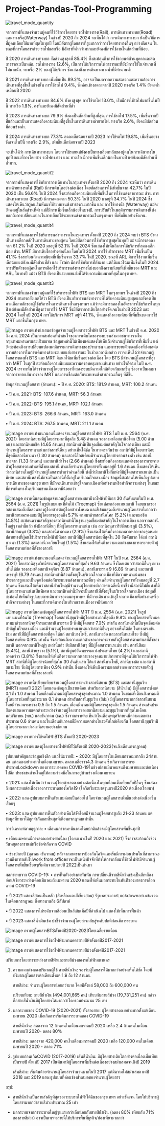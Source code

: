 # Project-Pandas-Tool-Programming

![travel_mode_quantity](https://github.com/user-attachments/assets/b31f9399-d889-4dd0-ae73-136a4a90988b)

   จากกราฟที่แสดงจำนวนผู้คนที่ใช้วิธีการโดยสาร รถไฟทางราง(Rail), การเดินทางทางบก(Road) และ ทางเรือ(Waterway) ในช่วงปี 2020 ถึง 2024 จะเห็นได้ว่า การเดินทางทางบก ยังเป็นวิธีการที่ผู้คนเลือกใช้มากที่สุดในทุกปี โดยมีอัตราผู้โดยสารที่สูงมากกว่าการโดยสารทางอื่นๆ อย่างชัดเจน ในขณะที่การโดยสารด้วย รถไฟและเรือ มีอัตราที่ต่ำกว่ามากและยังคงมีการใช้งานในสัดส่วนที่น้อย.

ปี 2020
การเดินทางทางบก สัดส่วนสูงสุดที่ 85.4% ซึ่งสะท้อนถึงการใช้รถยนต์ส่วนบุคคลและรถสาธารณะเป็นหลัก.
รถไฟทางราง 12.6%, เป็นการใช้บริการรถไฟสาธารณะที่ยังมีการใช้ในจำนวนที่ไม่มากนัก.
ทางเรือ 2% ของผู้ใช้บริการ ซึ่งแสดงถึงการเดินทางทางน้ำที่มีจำนวนต่ำ.

ปี 2021
การเดินทางทางบก เพิ่มขึ้นเป็น 89.2%, อาจจะเป็นผลจากความสะดวกและความต้องการเดินทางที่สูงขึ้นในช่วงนั้น
การใช้รถไฟ 9.4%, ซึ่งค่อนข้างลดลงจากปี 2020
ทางเรือ 1.4% ยังคงต่ำเหมือนปี 2020

ปี 2022
การเดินทางทางบก 84.6% ยังคงสูงสุด
การใช้รถไฟ 13.6%, เริ่มมีการใช้รถไฟมากขึ้นในปีนี้
ทางเรือ 1.8%, คงที่และยังคงมีสัดส่วนที่ต่ำ

ปี 2023
การเดินทางทางบก 79.9% ยังคงเป็นสัดส่วนที่สูงที่สุด.
การใช้รถไฟ 17.5%, เพิ่มขึ้นจากปีที่แล้วและเป็นการแสดงถึงความนิยมที่สูงขึ้นในการเดินทางด้วยรถไฟ.
ทางเรือ 2.6%, ยังคงมีสัดส่วนที่ค่อนข้างต่ำ.

ปี 2024
การเดินทางทางบก 77.3% ลดลงเล็กน้อยจากปี 2023
การใช้รถไฟ 19.8%, เพิ่มขึ้นอย่างชัดเจนในปีนี้
ทางเรือ 2.9%, เพิ่มขึ้นเล็กน้อยจากปี 2023

จะเห็นได้ว่า การเดินทางทางบก โดยการใช้รถยนต์ยังคงเป็นทางเลือกหลักของผู้คนในการเดินทางในทุกปี ขณะที่การโดยสาร รถไฟทางราง และ ทางเรือ มีการเพิ่มขึ้นเล็กน้อยในบางปี แต่ยังคงมีสัดส่วนที่ต่ำมาก.


![travel_mode_quantit2](https://github.com/user-attachments/assets/066dc730-2137-4c0f-b215-fd57d83cc026)

จากกราฟที่แสดงการใช้บริการการเดินทางในกรุงเทพฯ ตั้งแต่ปี 2020 ถึง 2024 จะเห็นว่า การเดินทางด้วยทางรถไฟ (Rail) มีการเติบโตอย่างต่อเนื่อง โดยสัดส่วนการใช้เพิ่มขึ้นจาก 42.7% ในปี 2020 เป็น 56.6% ในปี 2024 ซึ่งสะท้อนถึงความนิยมที่เพิ่มขึ้นในการใช้ขนส่งสาธารณะ ส่วน การเดินทางทางบก (Road) มีการลดลงจาก 50.3% ในปี 2020 มาอยู่ที่ 34.7% ในปี 2024 ซึ่งแสดงให้เห็นว่าผู้คนเริ่มหันมาใช้ระบบขนส่งสาธารณะมากขึ้น และ การใช้ทางน้ำ (Waterway) แม้จะยังคงอยู่ในสัดส่วนที่ต่ำ แต่ก็มีการเพิ่มขึ้นเล็กน้อยในบางปี. การปรับตัวในพฤติกรรมการเดินทางนี้บ่งบอกถึงการเปลี่ยนแปลงในการเลือกใช้ระบบขนส่งสาธารณะในกรุงเทพฯ ที่เพิ่มขึ้นอย่างชัดเจน.




![travel_mode_quantit4](https://github.com/user-attachments/assets/1b5466c9-9423-4e28-a978-1392ae2ef96d)

จากกราฟที่แสดงการใช้บริการขนส่งทางรางในกรุงเทพฯ ตั้งแต่ปี 2020 ถึง 2024 พบว่า BTS ยังคงเป็นทางเลือกหลักในการเดินทางของผู้คน โดยมีสัดส่วนการใช้บริการสูงสุดในทุกปี แม้จะมีการลดลงจาก 61.2% ในปี 2020 มาอยู่ที่ 52.1% ในปี 2024 ซึ่งแสดงให้เห็นถึงการใช้บริการที่ลดลงเล็กน้อย ส่วน MRT มีการเติบโตอย่างต่อเนื่อง โดยในปี 2024 การใช้บริการของ MRT เพิ่มขึ้นเป็น 41.1% ซึ่งสะท้อนถึงความนิยมที่เพิ่มขึ้นจาก 33.7% ในปี 2020. ขณะที่ ARL มีการใช้งานเพิ่มขึ้นเล็กน้อยแต่ยังคงมีสัดส่วนที่ต่ำ และ Train มีการใช้บริการที่ต่ำมาก แต่ก็มีแนวโน้มเพิ่มขึ้นในปี 2024. การปรับตัวของผู้คนในการเลือกใช้บริการขนส่งทางรางนี้บ่งบอกถึงความนิยมที่เพิ่มขึ้นของ MRT และ ARL ในบางปี แม้ว่า BTS ยังคงเป็นระบบขนส่งที่ได้รับความนิยมมากที่สุดในกรุงเทพฯ.





![travel_mode_quantit3](https://github.com/user-attachments/assets/e2e1567e-9134-4742-91a8-047fe66e6aa3)

จากกราฟที่แสดงจำนวนผู้คนที่ใช้บริการรถไฟฟ้า BTS  และ MRT ในกรุงเทพฯ ในช่วงปี 2020 ถึง 2024 สามารถสังเกตได้ว่า BTS ยังคงเป็นบริการขนส่งทางรางที่ได้รับความนิยมสูงสุดและยังคงเป็นทางเลือกหลักของผู้ใช้บริการในการเดินทางในกรุงเทพฯ แม้ว่าจะมีการลดลงในอัตราการใช้บริการในทุกปี แต่ยังคงมีสัดส่วนที่สูงกว่าการใช้ MRT ซึ่งมีอัตราการเติบโตอย่างชัดเจนในช่วงปี 2023 และ 2024 โดยในปี 2024 การใช้บริการ MRT อยู่ที่ 41.1%, ซึ่งแสดงถึงความนิยมที่เพิ่มขึ้นของการใช้ MRT มากขึ้นในกรุงเทพฯ.



![image](https://github.com/user-attachments/assets/d543b60c-57c2-4307-9e97-6ed4b1314810)
กราฟแท่งนำเสนอข้อมูลจำนวนผู้โดยสารรถไฟฟ้า BTS และ MRT ในช่วงปี ค.ศ. 2020 ถึง ค.ศ. 2024 เป็นภาพสะท้อนที่น่าสนใจของการเติบโตของระบบขนส่งมวลชนทางรางในกรุงเทพมหานครและปริมณฑล ข้อมูลเหล่านี้ไม่เพียงแต่แสดงให้เห็นถึงจำนวนผู้ใช้บริการที่เพิ่มขึ้น แต่ยังสะท้อนถึงการเปลี่ยนแปลงพฤติกรรมการเดินทางของประชาชน และการขยายตัวของเมืองที่ส่งผลต่อความต้องการในการเดินทางด้วยระบบขนส่งสาธารณะ
ในช่วงเวลาดังกล่าว เราจะเห็นได้ว่าจำนวนผู้โดยสารของทั้ง BTS และ MRT มีแนวโน้มเพิ่มขึ้นอย่างต่อเนื่อง โดย BTS มีจำนวนผู้โดยสารที่สูงกว่า MRT ในทุกปี สะท้อนถึงความนิยมและความครอบคลุมของเส้นทาง อย่างไรก็ตาม ในปี ค.ศ. 2024 เราจะเห็นได้ว่าจำนวนผู้โดยสารของทั้งสองระบบมีความใกล้เคียงกันมากขึ้น ซึ่งอาจเป็นผลมาจากการขยายเส้นทางของ MRT และการเชื่อมต่อกับระบบขนส่งสาธารณะอื่นๆ ที่ดีขึ้น

ข้อมูลจำนวนผู้โดยสาร (ล้านคน):
•	ปี ค.ศ. 2020: BTS: 181.9 ล้านคน, MRT: 100.2 ล้านคน

•	ปี ค.ศ. 2021: BTS: 107.6 ล้านคน, MRT: 56.3 ล้านคน

•	ปี ค.ศ. 2022: BTS: 195.1 ล้านคน, MRT: 102.1 ล้านคน

•	ปี ค.ศ. 2023: BTS: 266.6 ล้านคน, MRT: 163.0 ล้านคน

•	ปี ค.ศ. 2024: BTS: 267.5 ล้านคน, MRT: 211.1 ล้านคน


![image](https://github.com/user-attachments/assets/f02ce1f1-d9c7-4a05-9462-dbf511786a3e)
กราฟแท่งแนวนอนนี้แสดงจำนวนผู้โดยสารรถไฟฟ้า BTS ในปี พ.ศ. 2564 (ค.ศ. 2021) โดยสถานีสยามมีผู้โดยสารมากที่สุดถึง 5.48 ล้านคน รองลงมาคือสถานีอโศก (5.00 ล้านคน) และสถานีหมอชิต (4.65 ล้านคน) สถานีเหล่านี้เป็นจุดเชื่อมต่อสำคัญในใจกลางเมือง และมีจำนวนผู้โดยสารหนาแน่นกว่าสถานีอื่นๆ อย่างเห็นได้ชัด ในทางตรงกันข้าม สถานีที่มีผู้โดยสารน้อยที่สุดคือสถานีบางนา (1.30 ล้านคน) และสถานีใกล้เคียงมีจำนวนผู้โดยสารค่อนข้างต่ำ เช่น สถานีบางจาก (1.33 ล้านคน) และสถานีสำโรง (2.66 ล้านคน) ซึ่งสะท้อนถึงความแตกต่างของการกระจายตัวผู้โดยสารตามทำเลที่ตั้งของสถานี
ค่าเฉลี่ยจำนวนผู้โดยสารทั้งหมดอยู่ที่ 1.6 ล้านคน ซึ่งแสดงให้เห็นว่าสถานีส่วนใหญ่มีจำนวนผู้โดยสารต่ำกว่าค่าเฉลี่ยนี้ บ่งชี้ว่ามีสถานีไม่กี่แห่งที่มีผู้โดยสารหนาแน่นเป็นพิเศษ และสถานีเหล่านี้มักจะเป็นสถานีที่ตั้งอยู่ในบริเวณใจกลางเมือง ข้อมูลนี้สะท้อนให้เห็นถึงรูปแบบการเดินทางของคนกรุงเทพฯ ที่มักจะเดินทางเข้าสู่ใจกลางเมืองเพื่อทำงานหรือทำกิจกรรมต่างๆ ในขณะที่การเดินทางในบริเวณชานเมืองอาจมีน้อยกว่า


![image](https://github.com/user-attachments/assets/984f2228-4c16-4738-86b5-cbab8c85e106)
กราฟนี้แสดงข้อมูลจำนวนผู้โดยสารของสถานีรถไฟฟ้าบีทีเอส 30 อันดับแรกในปี พ.ศ. 2564 (ค.ศ. 2021) ในรูปแบบแผนที่ต้นไม้ (Treemap) ซึ่งแต่ละกล่องแทนสถานี โดยขนาดของกล่องแสดงถึงสัดส่วนของผู้โดยสารต่อผู้โดยสารทั้งหมด และสีเข้มแสดงถึงจำนวนผู้โดยสารที่มากกว่า สถานีสยามครองแชมป์ผู้โดยสารสูงสุดถึง 5.7% ตามมาด้วยสถานีอโศก (5.2%) และหมอชิต (4.8%) สะท้อนความสำคัญของสถานีเหล่านี้ในฐานะจุดเชื่อมต่อสำคัญในใจกลางเมือง
นอกจากสถานีใหญ่ๆ เหล่านี้แล้ว ยังมีสถานีอื่นๆ ที่มีผู้โดยสารหนาแน่น เช่น สถานีอนุสาวรีย์ชัยสมรภูมิ (3.5%), สถานีอ่อนนุช (3.8%) และสถานีศาลาแดง (2.9%) ซึ่งแสดงให้เห็นถึงความหลากหลายของจุดหมายปลายทางที่ผู้คนใช้บริการรถไฟฟ้าบีทีเอส สถานีที่มีผู้โดยสารน้อยที่สุดใน 30 อันดับแรก ได้แก่ สถานีบางนา (1.3%) และสถานีวงเวียนใหญ่ (1.5%) ซึ่งแสดงให้เห็นถึงความแตกต่างของการกระจายตัวผู้โดยสารตามทำเลที่ตั้งของสถานี



![image](https://github.com/user-attachments/assets/048bf9a8-d4be-4d2a-ac3a-8ea78896dd51)
กราฟแท่งแนวนอนนี้แสดงจำนวนผู้โดยสารรถไฟฟ้า MRT ในปี พ.ศ. 2564 (ค.ศ. 2021) โดยสถานีสุขุมวิทมีจำนวนผู้โดยสารมากที่สุดถึง 9.63 ล้านคน ซึ่งโดดเด่นกว่าสถานีอื่นๆ อย่างเห็นได้ชัด รองลงมาคือสถานีจตุจักร (6.87 ล้านคน), สถานีพระราม 9 (6.86 ล้านคน) และสถานีเพชรบุรี (6.79 ล้านคน) สถานีเหล่านี้ล้วนตั้งอยู่ในบริเวณใจกลางเมืองที่มีความหนาแน่นของประชากรสูงและเป็นจุดเชื่อมต่อกับระบบขนส่งสาธารณะอื่นๆ
ค่าเฉลี่ยจำนวนผู้โดยสารทั้งหมดอยู่ที่ 2.7 ล้านคน ซึ่งแสดงให้เห็นว่าสถานีส่วนใหญ่มีจำนวนผู้โดยสารต่ำกว่าค่าเฉลี่ยนี้ บ่งชี้ว่ามีสถานีไม่กี่แห่งที่มีผู้โดยสารหนาแน่นเป็นพิเศษ และสถานีเหล่านี้มักจะเป็นสถานีที่ตั้งอยู่ในบริเวณใจกลางเมือง ข้อมูลนี้สะท้อนให้เห็นถึงรูปแบบการเดินทางของคนกรุงเทพฯ ที่มักจะเดินทางเข้าสู่ใจกลางเมืองเพื่อทำงานหรือทำกิจกรรมต่างๆ ในขณะที่การเดินทางในบริเวณชานเมืองอาจมีน้อยกว่า


![image](https://github.com/user-attachments/assets/80e8613a-2553-40f4-8c18-70f1b5f61e02)
กราฟนี้แสดงข้อมูลผู้โดยสารรถไฟฟ้า MRT ปี พ.ศ. 2564 (ค.ศ. 2021) ในรูปแบบแผนที่ต้นไม้ (Treemap) โดยสถานีสุขุมวิทมีผู้โดยสารมากที่สุดถึง 9.8% ของผู้โดยสารทั้งหมด ตามมาด้วยสถานีจตุจักรและสถานีพระราม 9 ซึ่งมีผู้โดยสาร 7.0% เท่ากัน สถานีเหล่านี้เป็นจุดเชื่อมต่อสำคัญในใจกลางเมือง และมีจำนวนผู้โดยสารหนาแน่นกว่าสถานีอื่นๆ อย่างเห็นได้ชัด ในทางตรงกันข้าม สถานีที่มีผู้โดยสารน้อยที่สุด ได้แก่ สถานีบางโพธิ์, สถานีบางอ้อ และสถานีสนามไชย ซึ่งมีผู้โดยสารเพียง 0.9% เท่านั้น ซึ่งสะท้อนถึงความแตกต่างของการกระจายตัวผู้โดยสารตามทำเลที่ตั้งของสถานี
นอกจากสถานีใหญ่ๆ เหล่านี้แล้ว ยังมีสถานีอื่นๆ ที่มีผู้โดยสารหนาแน่น เช่น สถานีสีลม (5.4%), สถานีห้วยขวาง (5.1%), สถานีศูนย์วัฒนธรรมแห่งประเทศไทย (4.2%) และสถานีลาดพร้าว (3.8%) ซึ่งแสดงให้เห็นถึงความหลากหลายของจุดหมายปลายทางที่ผู้คนใช้บริการรถไฟฟ้า MRT สถานีที่มีผู้โดยสารน้อยที่สุดใน 30 อันดับแรก ได้แก่ สถานีบางโพธิ์, สถานีบางอ้อ และสถานีสนามไชย ซึ่งมีผู้โดยสารเพียง 0.9% เท่านั้น ซึ่งแสดงให้เห็นถึงความแตกต่างของการกระจายตัวผู้โดยสารตามทำเลที่ตั้งของสถานี


![image](https://github.com/user-attachments/assets/3a2357fb-3656-4af1-8782-cff81cf368ef)
กราฟนี้เปรียบเทียบจำนวนผู้โดยสารระหว่างสถานีสยาม (BTS) และสถานีสุขุมวิท (MRT) ตลอดปี 2021 โดยแสดงข้อมูลเป็นรายเดือน สำหรับสถานีสยาม (สีน้ำเงิน) มีผู้โดยสารตั้งแต่ 0.1 ถึง 1.0 ล้านคน โดยเดือนมีนาคมมีผู้โดยสารสูงสุดประมาณ 1.0 ล้านคน ในขณะที่เดือนสิงหาคมมีผู้โดยสารน้อยที่สุดประมาณ 0.1 ล้านคน
สำหรับสถานีสุขุมวิท (สีส้ม) มีผู้โดยสารมากกว่าสถานีสยาม โดยมีจำนวนระหว่าง 0.5 ถึง 1.5 ล้านคน เดือนมีนาคมมีผู้โดยสารสูงสุดถึง 1.5 ล้านคน ส่วนเส้นประสีแดงแสดงความแตกต่างระหว่างจำนวนผู้โดยสารของสถานีสยามและสุขุมวิทมากที่สุดในเดือนพฤศจิกายน (พย.) และธันวาคม (ธค.) ซึ่งจากกราฟจะเห็นว่าในเดือนพฤศจิกายนมีความแตกต่างประมาณ 0.6 ล้านคน และในเดือนธันวาคมก็มีความแตกต่างในระดับใกล้เคียงกัน โดยสถานีสุขุมวิทมีผู้โดยสารมากกว่าสถานีสยามอย่างชัดเจน



![image](https://github.com/user-attachments/assets/b01b9e39-d185-40c4-aca2-1c3522f1b531)
กราฟการใช้รถไฟฟ้าBTS ตั้งแต่ปี 2020-2023

![image](https://github.com/user-attachments/assets/2e8e1f00-3ea4-4768-b024-dbd21f232c0e)
กราฟแสดงผู้โดยสารรถไฟฟ้าBTSตั้งแต่ปี 2020-2023(จนถึงเดือนกรกฎาคม)

รูปแบบสำคัญและข้อมูลเชิงลึก
แนวโน้มรายปี:
•	2020: มีผู้โดยสารในเดือนมกราคมมากถึง 24ล้านคน แต่ลดลงอย่างมากในเดือนเมษายน ลดลงเหลือราว4.3 ล้านคน ซึ่งเกิดจากการกระประกาศLockdown ของการระบาดของ COVID-19ในช่วงปลายมีนาคมจนถึงเมษายนและต่อเนื่องไปอีก ประชาชนส่วนใหญ่ให้ความร่วมมือในการอยู่บ้านช่วงเดือนเมษายน

•	2021: แสดงให้เห็นว่าจำนวนผู้โดยสารลดลงอย่างต่อเนื่องในทุกเดือนเมื่อเทียบกับปีอื่นๆ ซึ่งแสดงถึงผลกระทบต่อเนื่องของการระบาดของโควิด19 (โควิดเริ่มระบาดรุนแรงปี2020 ต่อเนื่องเรื่อยมา)

•	2022: แสดงรูปแบบการฟื้นตัวแบบค่อยเป็นค่อยไป โดยจำนวนผู้โดยสารเพิ่มขึ้นอย่างต่อเนื่องขึ้นเรื่อยๆ

•	2023: แสดงรูปแบบการฟื้นตัวอย่างเห็นได้ชัดโดยมีจำนวนผู้โดยสารสูงถึง 21-23 ล้านคน แต่ข้อมูลที่หามาได้ถูกจำกัดและสิ้นสุดที่เดือนกรกฎาคมเท่านั้น

การวิเคราะห์ตามฤดูกาล:
•	เดือนมกราคม-มีนาคมโดยปกติแล้วจะมีผู้โดยสารเพิ่มขึ้นทุกปี

•	เดือนเมษายนมีการลดลงอย่างต่อเนื่อง (โดยเฉพาะในปี 2020 และ 2021) ซึ่งอาจสะท้อนถึงช่วงวันหยุดสงกรานต์หรือข้อจำกัดจาก COVID

•	ช่วงปลายปี (ตุลาคม-ธันวาคม) หลังจากมาตราการป้องกันโควิดและเริ่มมีการผ่อนปรนในที่สาธารณะรวมถึงการกลับไปwork from officeอาจะเป็นหนึ่งปัจจัยที่ทำให้การกลับมาใช้รถไฟฟ้ามีจำนวนผู้โดยสารเพิ่มขึ้นเรื่อยๆเริ่มต้นจากปลายปี 2022เป็นต้นมา

ผลกระทบจาก COVID-19:
•	การฟื้นตัวอย่างกะทันหัน การเปลี่ยนสีจากสีน้ำเงินเข้มเป็นสีเหลืองอ่อน/เขียวระหว่างเดือนมีนาคมถึงเมษายน 2020 แสดงให้เห็นผลกระทบในทันทีของมาตรการล็อกดาวน์ COVID-19

•	ปี 2021 แสดงสีอ่อนเป็นหลัก (สีเหลืองและสีเขียวอ่อน) รัฐบาลประกาศLockdownอย่างเข้มงวดในเดือนกรกฏาคม ซึ่งยาวนานถึง 6สัปดาห์

•	ปี 2022 แสดงการไล่ระดับจากสีอ่อนเป็นสีเข้มเมื่อปีที่ดำเนินไป แสดงให้เห็นการฟื้นตัว

•	ปี 2023 แสดงสีน้ำเงินเข้ม บ่งชี้ว่าจำนวนผู้โดยสารกลับสู่ระดับปกติก่อนมีการระบาด


![image](https://github.com/user-attachments/assets/456e906f-e3f0-4b77-9b94-4d89982a7135)
กราฟผู้โดยสารBTSตั้งแต่ปี2020-2023โดยเฉลี่ยรายเดือน

![image](https://github.com/user-attachments/assets/30c3ff75-6dc7-45f9-b24b-bdc673bf9a32)
กราฟแสดงการใช้รถไฟฟ้ามหานคตรสายสีฟ้าตั้งแต่ปี2017-2021

![image](https://github.com/user-attachments/assets/bb46aa7d-681b-48c3-97ee-d9d8b8adf044)
กราฟแสดงการใช้รถไฟฟ้ามหานคตรสายสีม่วงตั้งแต่ปี2017-2021

เปรียบการโดยสารระหว่างสายสีฟ้าและสายสีม่วงของรถไฟฟ้ามหานคร
1. ความแตกต่างของปริมาณผู้ใช้
   สายสีน้ำเงิน: รองรับผู้โดยสารได้มากกว่าอย่างเห็นได้ชัด โดยมีปริมาณผู้โดยสารต่อเดือนตั้งแต่ 1.9 ถึง 12 ล้านคน
   
   สายสีม่วง: จำนวนผู้โดยสารน้อยกว่ามาก โดยมีตั้งแต่ 58,000 ถึง 600,000 คน
   
   เปรียบเทียบ: สายสีน้ำเงิน (494,001,665 คน) เทียบกับสายสีม่วง (19,731,251 คน) กล่าวคือสายสีน้ำเงินมีผู้โดยสารได้มากกว่าโดยรวมประมาณ 25 เท่า

3. ผลกระทบของ COVID-19 (2020-2021)
   ทั้งสองสาย: ผู้โดยสารลดลงอย่างมากตั้งแต่เดือนเมษายน 2020 เมื่อเกิดการเริ่มต้นการระบาดของ COVID-19
   
   สายสีน้ำเงิน: ลดลงจาก 12 ล้านคนในเดือนมกราคมปี 2020 เหลือ 2.4 ล้านคนในเดือนเมษายนปี 2020- ลดลง 80%

   สายสีม่วง: ลดลงจาก 420,000 คนในเดือนมกราคมปี 2020 เหลือ 120,000 คนในเดือนเมษายนปี 2020 - ลดลง 71% 

5. รูปแบบก่อนเกิดCOVID (2017-2019)
   เส้นสีน้ำเงิน: มีผู้โดยสารเติบโตอย่างต่อเนื่องเมื่อเทียบเป็นรายปี ตั้งแต่ปี 2017 เป็นต้นมามีผู้โดยสารเพิ่มขึ้นต่อเนื่องอย่างสม่ำเสมอจนถึงปี 2019
   
   เส้นสีม่วง: เริ่มต้นด้วยจำนวนผู้โดยสารจำนวนมากในปี 2017 แต่มีความไม่สม่ำเสมอ แต่ปี 2018 และ 2019 แสดงรูปแบบที่ค่อนข้างส่ำเสมอของจำนวนผู้โดยสาร

สรุป:
   - สายสีน้ำเงินเป็นสายสำคัญที่สุดของระบบรถไฟฟ้าใต้ดินของกรุงเทพฯ อย่างชัดเจน โดยให้บริการผู้โดยสารมากกว่าสายสีม่วงประมาณ 25 เท่า
   
   - ผลกระทบจากการระบาดใหญ่รุนแรงกว่าเล็กน้อยกับสายสีน้ำเงิน (ลดลง 80% เทียบกับ 71% ของสายสีม่วง) อาจเป็นเพราะสายนี้ให้บริการพื้นที่ธุรกิจ/ท่องเที่ยวมากกว่า






